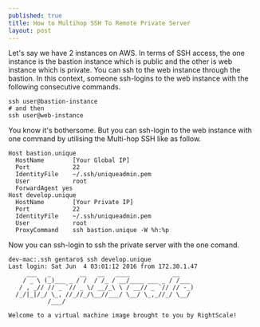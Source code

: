 ```yaml
---
published: true
title: How to Multihop SSH To Remote Private Server
layout: post
---
```

Let's say we have 2 instances on AWS. In terms of SSH access, the one instance is the bastion instance which is public and the other is web instance which is private. You can ssh to the web instance through the bastion. In this context, someone ssh-logins to the web instance with the following consecutive commands.

```
ssh user@bastion-instance
# and then
ssh user@web-instance
```

You know it's bothersome. But you can ssh-login to the web instance with one command by utilising the Multi-hop SSH like as follow.

```
Host bastion.unique
  HostName        [Your Global IP]
  Port            22
  IdentityFile    ~/.ssh/uniqueadmin.pem
  User            root
  ForwardAgent yes
Host develop.unique
  HostName        [Your Private IP]
  Port            22
  IdentityFile    ~/.ssh/uniqueadmin.pem
  User            root
  ProxyCommand    ssh bastion.unique -W %h:%p
```

Now you can ssh-login to ssh the private server with the one comand.

```
dev-mac:.ssh gentaro$ ssh develop.unique
Last login: Sat Jun  4 03:01:12 2016 from 172.30.1.47
     ___   _        __   __   ____            __
    / _ \ (_)___ _ / /  / /_ / __/____ ___ _ / /___
   / , _// // _ `// _ \/ __/_\ \ / __// _ `// // -_)
  /_/|_|/_/ \_, //_//_/\__//___/ \__/ \_,_//_/ \__/
           /___/

Welcome to a virtual machine image brought to you by RightScale!
```